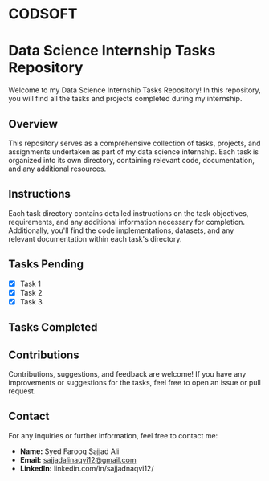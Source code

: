 # CODSOFT
# Data Science Internship Tasks Repository

Welcome to my Data Science Internship Tasks Repository! In this repository, you will find all the tasks and projects completed during my internship.

## Overview

This repository serves as a comprehensive collection of tasks, projects, and assignments undertaken as part of my data science internship. Each task is organized into its own directory, containing relevant code, documentation, and any additional resources.

## Instructions

Each task directory contains detailed instructions on the task objectives, requirements, and any additional information necessary for completion. Additionally, you'll find the code implementations, datasets, and any relevant documentation within each task's directory.

## Tasks Pending
- [x] Task 1
- [x] Task 2
- [x] Task 3
## Tasks Completed


## Contributions

Contributions, suggestions, and feedback are welcome! If you have any improvements or suggestions for the tasks, feel free to open an issue or pull request.

## Contact

For any inquiries or further information, feel free to contact me:

- **Name:** Syed Farooq Sajjad Ali  
- **Email:** sajjadalinaqvi12@gmail.com
- **LinkedIn:** linkedin.com/in/sajjadnaqvi12/
